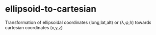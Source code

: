 # ellipsoid-to-cartesian
Transformation of ellipsoidal coordinates (long,lat,alt) or (λ,φ,h) towards cartesian coordinates (x,y,z)

